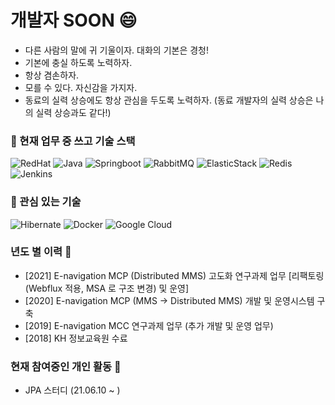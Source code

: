 # 개발자 SOON 😄
- 다른 사람의 말에 귀 기울이자. 대화의 기본은 경청!
- 기본에 충실 하도록 노력하자.
- 항상 겸손하자.
- 모를 수 있다. 자신감을 가지자.
- 동료의 실력 상승에도 항상 관심을 두도록 노력하자. (동료 개발자의 실력 상승은 나의 실력 상승과도 같다!)
 
### 🔭 현재 업무 중 쓰고 기술 스택
![RedHat](https://img.shields.io/badge/-Red%20Hat%207.6-EE0000?style=falt-square&logo=Red%20Hat&logoColor=white) ![Java](https://img.shields.io/badge/-Java%201.8-007396?style=falt-square&logo=java&logoColor=white)  ![Springboot](https://img.shields.io/badge/-SpringBoot%202.4.3-6DB33F?style=falt-square&logo=spring&logoColor=white) ![RabbitMQ](https://img.shields.io/badge/-RabbitMQ%203.8.1-FF6600?style=falt-square&logo=RabbitMQ&logoColor=white) ![ElasticStack](https://img.shields.io/badge/-Elastic%20Stack%207.6.1-005571?style=falt-square&logo=elastic%20Stack&logoColor=white) ![Redis](https://img.shields.io/badge/-Redis%203.2.100-DC382D?style=falt-square&logo=Redis&logoColor=white) ![Jenkins](https://img.shields.io/badge/-Jenkins%202.277.1-D24939?style=falt-square&logo=Jenkins&logoColor=white)

### 🌱 관심 있는 기술 
![Hibernate](https://img.shields.io/badge/-Hibernate-59666C?style=falt-square&logo=hibernate&logoColor=white) ![Docker](https://img.shields.io/badge/-Docker-2496ED?style=falt-square&logo=Docker&logoColor=white) 
![Google Cloud](https://img.shields.io/badge/-Google%20Cloud-4285F4?style=falt-square&logo=google%20cloud&logoColor=white)


### 년도 별 이력 💬

- [2021] E-navigation MCP (Distributed MMS) 고도화 연구과제 업무 [리팩토링(Webflux 적용, MSA 로 구조 변경) 및 운영] <br>
- [2020] E-navigation MCP (MMS -> Distributed MMS) 개발 및 운영시스템 구축 <br>
- [2019] E-navigation MCC 연구과제 업무 (추가 개발 및 운영 업무) <br>
- [2018] KH 정보교육원 수료 <br>

### 현재 참여중인 개인 활동 👯
- JPA 스터디 (21.06.10 ~ )




<!--
**SoonMyeong/SoonMyeong** is a ✨ _special_ ✨ repository because its `README.md` (this file) appears on your GitHub profile.

Here are some ideas to get you started:

- 🔭 I’m currently working on ...
- 🌱 I’m currently learning ...
- 👯 I’m looking to collaborate on ...
- 🤔 I’m looking for help with ...
- 💬 Ask me about ...
- 📫 How to reach me: ...
- 😄 Pronouns: ...
- ⚡ Fun fact: ...
-->
